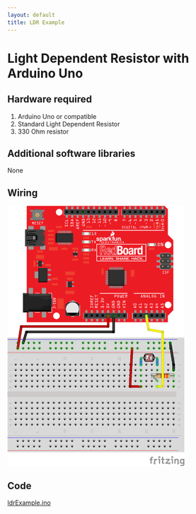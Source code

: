 ```yaml
---
layout: default
title: LDR Example
---
```


# Light Dependent Resistor with Arduino Uno

## Hardware required
1. Arduino Uno or compatible
2. Standard Light Dependent Resistor
3. 330 Ohm resistor

## Additional software libraries
None

## Wiring

<img src="ldr_wiring.png" width="400">

## Code

<a href ="ldrExample.ino">ldrExample.ino</a>
